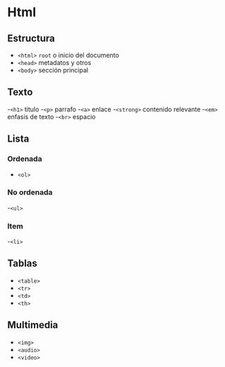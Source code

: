 # Html

## Estructura
- `<html>` `root` o inicio del documento
- `<head>` metadatos y otros
- `<body>` sección principal
## Texto
-`<h1>` titulo
-`<p>` parrafo
-`<a>` enlace
-`<strong>` contenido relevante
-`<em>` enfasis de texto
-`<br>` espacio
## Lista
### Ordenada
- `<ol>`
### No ordenada
-`<ul>`
### Item
-`<li>`
## Tablas
- `<table>`
- `<tr>`
- `<td>`
- `<th>`
## Multimedia
- `<img>`
- `<audio>`
- `<video>`